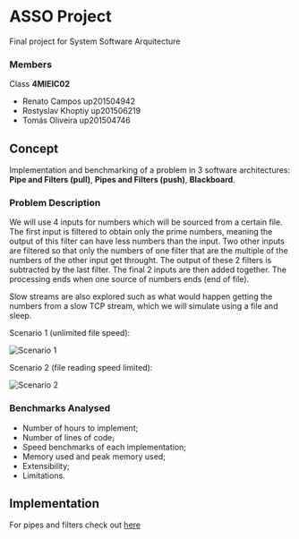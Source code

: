 # ASSO Project

Final project for System Software Arquitecture

### Members
Class **4MIEIC02**

- Renato Campos up201504942
- Rostyslav Khoptiy up201506219
- Tomás Oliveira up201504746 


## Concept

Implementation and benchmarking of a problem in 3 software architectures: **Pipe and Filters (pull)**, **Pipes and Filters (push)**, **Blackboard**.


### Problem Description

We will use 4 inputs for numbers which will be sourced from a certain file. The first input is filtered to obtain only the prime numbers, meaning the output of this filter can have less numbers than the input. Two other inputs are filtered so that only the numbers of one filter that are the multiple of the numbers of the other input get throught. The output of these 2 filters is subtracted by the last filter. The final 2 inputs are then added together. The processing ends when one source of numbers ends (end of file).

Slow streams are also explored such as what would happen getting the numbers from a slow TCP stream, which we will simulate using a file and sleep.

Scenario 1 (unlimited file speed):

![Scenario 1](https://i.imgur.com/3IsUexE.png)

Scenario 2 (file reading speed limited):

![Scenario 2](https://i.imgur.com/BAmL4m8.png)

### Benchmarks Analysed

- Number of hours to implement;
- Number of lines of code;
- Speed benchmarks of each implementation;
- Memory used and peak memory used;
- Extensibility;
- Limitations.

## Implementation

For pipes and filters check out [here](pipes-and-filters/README.md)
